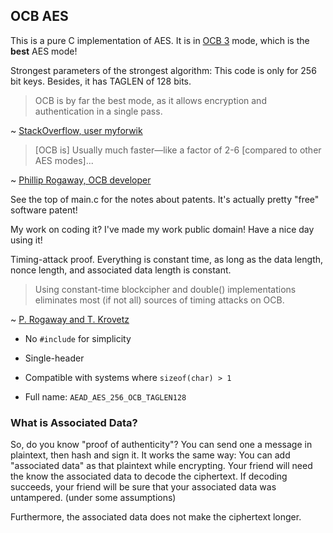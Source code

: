 ## OCB AES

This is a pure C implementation of AES. It is in [OCB 3](http://web.cs.ucdavis.edu/~rogaway/ocb/ocb-faq.htm#versions) mode, which is the **best** AES mode!

Strongest parameters of the strongest algorithm: This code is only for 256 bit keys. Besides, it has TAGLEN of 128 bits.

> OCB is by far the best mode, as it allows encryption and authentication in a single pass.

~ [StackOverflow, user myforwik](https://stackoverflow.com/a/1220869)

> [OCB is] Usually much faster—like a factor of 2-6 [compared to other AES modes]...

~ [Phillip Rogaway, OCB developer](http://web.cs.ucdavis.edu/~rogaway/ocb/ocb-faq.htm#performance)

See the top of main.c for the notes about patents. It's actually pretty "free" software patent!

My work on coding it? I've made my work public domain! Have a nice day using it!

Timing-attack proof. Everything is constant time, as long as the data length, nonce length, and associated data length is constant.

> Using constant-time blockcipher and double() implementations eliminates most (if not all) sources of timing attacks on OCB.

~ [P. Rogaway and T. Krovetz](https://tools.ietf.org/pdf/rfc7253.pdf#20)

- No `#include` for simplicity

- Single-header

- Compatible with systems where `sizeof(char) > 1`

- Full name: `AEAD_AES_256_OCB_TAGLEN128`

### What is Associated Data?

So, do you know "proof of authenticity"? You can send one a message in plaintext,
then hash and sign it. It works the same way: You can add "associated data" as that
plaintext while encrypting. Your friend will need the know the associated data to decode the ciphertext.
If decoding succeeds, your friend will be sure that your associated data was untampered. (under some assumptions)

Furthermore, the associated data does not make the ciphertext longer.
